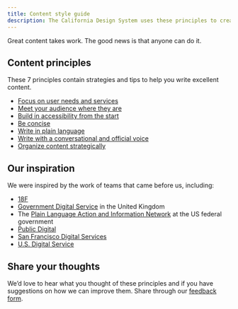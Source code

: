 ```yaml
---
title: Content style guide
description: The California Design System uses these principles to create great content.
---
```


<p class="text-lead">Great content takes work. The good news is that anyone can do it.</p>

## Content principles

These 7 principles contain strategies and tips to help you write excellent content.

* [Focus on user needs and services](/style/content/focus-on-user-needs-services/)
* [Meet your audience where they are](/style/content/meet-your-audience-where-they-are/)
* [Build in accessibility from the start](/style/content/build-accessibility-from-start/)
* [Be concise](/style/content/be-concise/)
* [Write in plain language](/style/content/write-in-plain-language/)
* [Write with a conversational and official voice](/style/content/write-with-conversational-official-voice/)
* [Organize content strategically](/style/content/organize-content-strategically/)

## Our inspiration

We were inspired by the work of teams that came before us, including:

* [18F](https://18f.gsa.gov/)
* [Government Digital Service](https://www.gov.uk/government/organisations/government-digital-service) in the United Kingdom
* The [Plain Language Action and Information Network](https://www.plainlanguage.gov/) at the US federal government
* [Public Digital](https://public.digital/)
* [San Francisco Digital Services](https://digitalservices.sfgov.org/)
* [U.S. Digital Service](https://www.usds.gov/)

## Share your thoughts

We’d love to hear what you thought of these principles and if you have suggestions on how we can improve them. Share through our [feedback form](https://docs.google.com/forms/d/e/1FAIpQLScNllSkyD7sI7wQPQ9LkkfbRB4w7stEbEKuhrHVxYue-DPyQQ/viewform?usp=sf_link).
